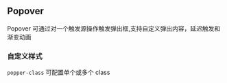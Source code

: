 <div class="demo-header">
<p class="overviewicon">
  <span class="wapi-navigation-steps"/>
</p>

## Popover

<nova-uxlink widget-name="Popover"></nova-uxlink>

Popover 可通过对一个触发源操作触发弹出框,支持自定义弹出内容，延迟触发和渐变动画

</div>

### 自定义样式

`popper-class` 可配置单个或多个 class

<nova-demo-view link="popover/popper-class.vue"></nova-demo-view>
